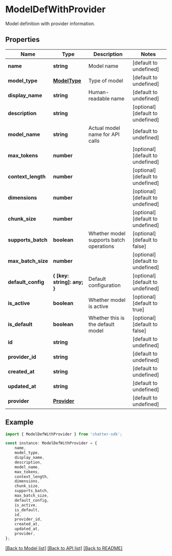 # ModelDefWithProvider

Model definition with provider information.

## Properties

Name | Type | Description | Notes
------------ | ------------- | ------------- | -------------
**name** | **string** | Model name | [default to undefined]
**model_type** | [**ModelType**](ModelType.md) | Type of model | [default to undefined]
**display_name** | **string** | Human-readable name | [default to undefined]
**description** | **string** |  | [optional] [default to undefined]
**model_name** | **string** | Actual model name for API calls | [default to undefined]
**max_tokens** | **number** |  | [optional] [default to undefined]
**context_length** | **number** |  | [optional] [default to undefined]
**dimensions** | **number** |  | [optional] [default to undefined]
**chunk_size** | **number** |  | [optional] [default to undefined]
**supports_batch** | **boolean** | Whether model supports batch operations | [optional] [default to false]
**max_batch_size** | **number** |  | [optional] [default to undefined]
**default_config** | **{ [key: string]: any; }** | Default configuration | [optional] [default to undefined]
**is_active** | **boolean** | Whether model is active | [optional] [default to true]
**is_default** | **boolean** | Whether this is the default model | [optional] [default to false]
**id** | **string** |  | [default to undefined]
**provider_id** | **string** |  | [default to undefined]
**created_at** | **string** |  | [default to undefined]
**updated_at** | **string** |  | [default to undefined]
**provider** | [**Provider**](Provider.md) |  | [default to undefined]

## Example

```typescript
import { ModelDefWithProvider } from 'chatter-sdk';

const instance: ModelDefWithProvider = {
    name,
    model_type,
    display_name,
    description,
    model_name,
    max_tokens,
    context_length,
    dimensions,
    chunk_size,
    supports_batch,
    max_batch_size,
    default_config,
    is_active,
    is_default,
    id,
    provider_id,
    created_at,
    updated_at,
    provider,
};
```

[[Back to Model list]](../README.md#documentation-for-models) [[Back to API list]](../README.md#documentation-for-api-endpoints) [[Back to README]](../README.md)
